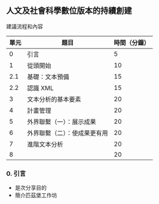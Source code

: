 ## 人文及社會科學數位版本的持續創建

建議流程和內容

單元 | 題目 | 時間（分鐘）|
---- | ---- | ----------- |
 0 | 引言 |  5 |   
 1 | 從頭開始 |  10 |
 2.1 | 基礎：文本預備  |  15 |
 2.2 | 認識 XML  |  15 |
 3 | 文本分析的基本要素  |  20 |
 4 | 計畫管理  |  20 |
 5 | 外界聯繫（一）：展示成果  |  20 |
 6 | 外界聯繫（二）：使成果更有用  |  20 |
 7 | 進階文本分析 |  20 |
 8 | &nbsp; |  20 |



### 0. 引言
* 是次分享目的
* 簡介匹茲堡工作坊
